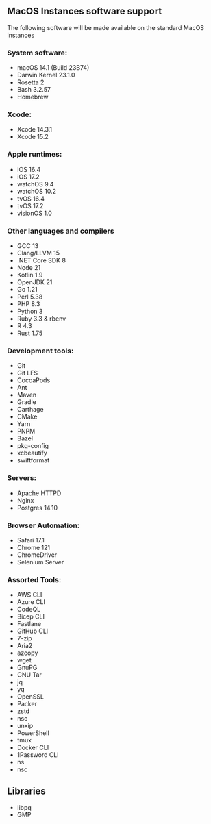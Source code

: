 ## MacOS Instances software support

The following software will be made available on the standard MacOS instances

### System software:

* macOS 14.1 (Build 23B74)
* Darwin Kernel 23.1.0
* Rosetta 2
* Bash 3.2.57
* Homebrew

### Xcode:

* Xcode 14.3.1
* Xcode 15.2

### Apple runtimes:

* iOS 16.4
* iOS 17.2
* watchOS 9.4
* watchOS 10.2
* tvOS 16.4
* tvOS 17.2
* visionOS 1.0

### Other languages and compilers

* GCC 13
* Clang/LLVM 15
* .NET Core SDK 8
* Node 21
* Kotlin 1.9
* OpenJDK 21
* Go 1.21
* Perl 5.38
* PHP 8.3
* Python 3
* Ruby 3.3 & rbenv
* R 4.3
* Rust 1.75

### Development tools:

* Git
* Git LFS
* CocoaPods
* Ant
* Maven
* Gradle
* Carthage
* CMake
* Yarn
* PNPM
* Bazel
* pkg-config
* xcbeautify
* swiftformat

### Servers:

* Apache HTTPD
* Nginx
* Postgres 14.10

### Browser Automation:

* Safari 17.1
* Chrome 121
* ChromeDriver
* Selenium Server

### Assorted Tools:

* AWS CLI
* Azure CLI
* CodeQL
* Bicep CLI
* Fastlane
* GitHub CLI
* 7-zip
* Aria2
* azcopy
* wget
* GnuPG
* GNU Tar
* jq
* yq
* OpenSSL
* Packer
* zstd
* nsc
* unxip
* PowerShell
* tmux
* Docker CLI
* 1Password CLI
* ns
* nsc

## Libraries

* libpq
* GMP

